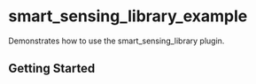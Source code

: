 # smart_sensing_library_example

Demonstrates how to use the smart_sensing_library plugin.

## Getting Started

<!-- TODO: Add README content -->
